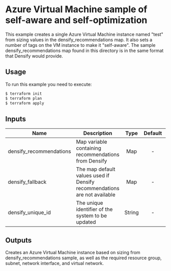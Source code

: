 # Azure Virtual Machine sample of self-aware and self-optimization

This example creates a single Azure Virtual Machine instance named "test" from sizing values in the densify_recommendations map. 
It also sets a number of tags on the VM instance to make it "self-aware".
The sample densify_recommendations map found in this directory is in the same format that Densify would provide.

## Usage

To run this example you need to execute:

```bash
$ terraform init
$ terraform plan
$ terraform apply
```

## Inputs

| Name | Description | Type | Default | Required |
|------|-------------|:----:|:-----:|:-----:|
| densify_recommendations | Map variable containing recommendations from Densify | Map | - | Yes |
| densify_fallback | The map default values used if Densify recommendations are not available | Map | - | Yyes |
| densify_unique_id | The unique identifier of the system to be updated | String | - | Yes |

## Outputs

Creates an Azure Virtual Machine instance based on sizing from densify_recommendations sample, 
as well as the required resource group, subnet, network interface, and virtual network.
